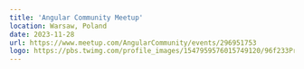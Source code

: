 ```yaml
---
title: 'Angular Community Meetup'
location: Warsaw, Poland
date: 2023-11-28
url: https://www.meetup.com/AngularCommunity/events/296951753
logo: https://pbs.twimg.com/profile_images/1547959576015749120/96f233Pr_400x400.jpg
---
```

